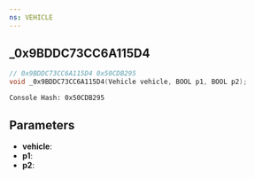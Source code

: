 ```yaml
---
ns: VEHICLE
---
```

## _0x9BDDC73CC6A115D4

```c
// 0x9BDDC73CC6A115D4 0x50CDB295
void _0x9BDDC73CC6A115D4(Vehicle vehicle, BOOL p1, BOOL p2);
```

```
Console Hash: 0x50CDB295  
```

## Parameters
* **vehicle**: 
* **p1**: 
* **p2**: 

